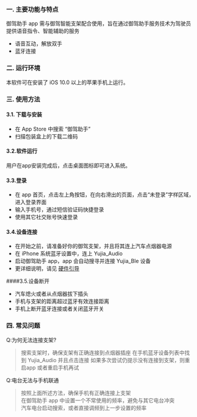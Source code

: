 ### 一. 主要功能与特点
御驾助手 app 需与御驾智能支架配合使用，旨在通过御驾助手服务技术为驾驶员提供语音指令、智能辅助的服务  

* 语音互动，解放双手
* 蓝牙连接

### 二. 运行环境
本软件可在安装了 iOS 10.0 以上的苹果手机上运行。

### 三. 使用方法
#### 3.1. 下载与安装
* 在 App Store 中搜索 “御驾助手”
* 扫描包装盒上的下载二维码

#### 3.2.软件运行
用户在app安装完成后，点击桌面图标即可进入系统。

#### 3.3.登录
* 在 app 首页，点击左上角按钮，在向右滑出的页面，点击“未登录”字样区域，进入登录界面
* 输入手机号，通过短信验证码快捷登录
* 使用其它社交账号快速登录

#### 3.4.设备连接
* 在开始之前，请准备好你的御驾支架，并且将其连上汽车点烟器电源
* 在 iPhone 系统蓝牙设置中，连上 Yujia_Audio
* 启动御驾助手 app，app 会自动搜寻并连接 Yujia_Ble 设备
* 更详细说明，请见 [硬件引导](./guide.html)

####3.5.设备断开
* 汽车熄火或者从点烟器拔下插头
* 手机与支架的距离超过蓝牙有效连接距离
* 手机上断开蓝牙连接或者关闭蓝牙开关

### 四. 常见问题
Q:为何无法连接支架?  
> 搜索支架时，确保支架有正确连接到点烟器插座
> 在手机蓝牙设备列表中找到 Yujia_Audio 并且点击连接
> 如果多次尝试仍提示没有连接到支架，则重启app 或者重启手机再试

Q:电台无法与手机联通
> 按照上面所述方法，确保手机有正确连接上支架  
> 在御驾助手 app 中设置一个不常使用的频率，避免与其它电台冲突  
> 汽车电台启动搜索，或者直接调频到上一步设置的频率
